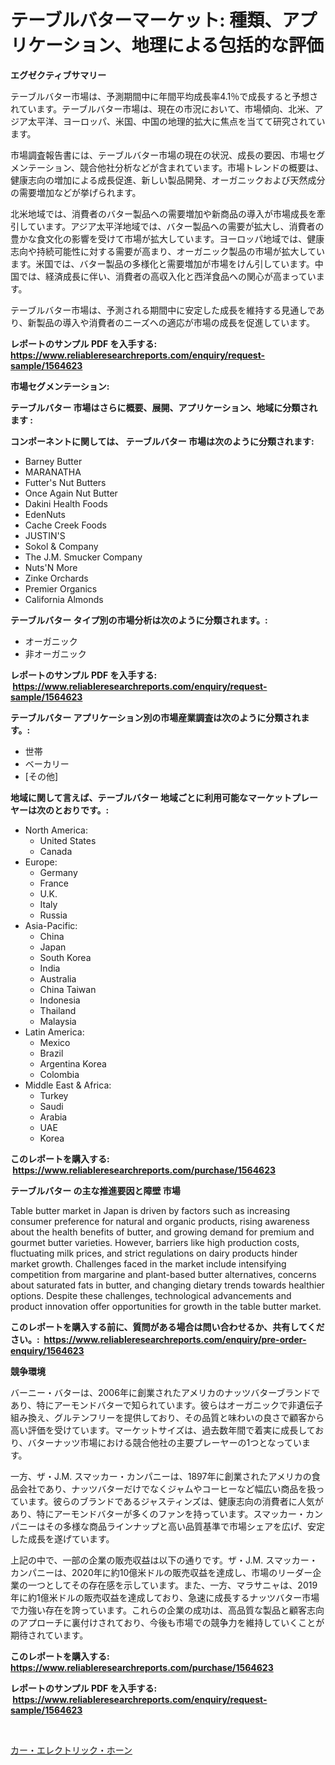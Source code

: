 <p><h1>テーブルバターマーケット: 種類、アプリケーション、地理による包括的な評価</h1></p><p><strong>エグゼクティブサマリー</strong></p>
<p><p>テーブルバター市場は、予測期間中に年間平均成長率4.1％で成長すると予想されています。テーブルバター市場は、現在の市況において、市場傾向、北米、アジア太平洋、ヨーロッパ、米国、中国の地理的拡大に焦点を当てて研究されています。</p><p>市場調査報告書には、テーブルバター市場の現在の状況、成長の要因、市場セグメンテーション、競合他社分析などが含まれています。市場トレンドの概要は、健康志向の増加による成長促進、新しい製品開発、オーガニックおよび天然成分の需要増加などが挙げられます。</p><p>北米地域では、消費者のバター製品への需要増加や新商品の導入が市場成長を牽引しています。アジア太平洋地域では、バター製品への需要が拡大し、消費者の豊かな食文化の影響を受けて市場が拡大しています。ヨーロッパ地域では、健康志向や持続可能性に対する需要が高まり、オーガニック製品の市場が拡大しています。米国では、バター製品の多様化と需要増加が市場をけん引しています。中国では、経済成長に伴い、消費者の高収入化と西洋食品への関心が高まっています。</p><p>テーブルバター市場は、予測される期間中に安定した成長を維持する見通しであり、新製品の導入や消費者のニーズへの適応が市場の成長を促進しています。</p></p>
<p><strong>レポートのサンプル PDF を入手する: <a href="https://www.reliableresearchreports.com/enquiry/request-sample/1564623">https://www.reliableresearchreports.com/enquiry/request-sample/1564623</a></strong></p>
<p><strong>市場セグメンテーション:</strong></p>
<p><strong> テーブルバター 市場はさらに概要、展開、アプリケーション、地域に分類されます :</strong></p>
<p><strong>コンポーネントに関しては、 テーブルバター 市場は次のように分類されます: &nbsp;</strong></p>
<p><ul><li>Barney Butter</li><li>MARANATHA</li><li>Futter's Nut Butters</li><li>Once Again Nut Butter</li><li>Dakini Health Foods</li><li>EdenNuts</li><li>Cache Creek Foods</li><li>JUSTIN'S</li><li>Sokol & Company</li><li>The J.M. Smucker Company</li><li>Nuts'N More</li><li>Zinke Orchards</li><li>Premier Organics</li><li>California Almonds</li></ul></p>
<p><strong> テーブルバター タイプ別の市場分析は次のように分類されます。:</strong></p>
<p><ul><li>オーガニック</li><li>非オーガニック</li></ul></p>
<p><strong>レポートのサンプル PDF を入手する: &nbsp;<a href="https://www.reliableresearchreports.com/enquiry/request-sample/1564623">https://www.reliableresearchreports.com/enquiry/request-sample/1564623</a></strong></p>
<p><strong> テーブルバター アプリケーション別の市場産業調査は次のように分類されます。:</strong></p>
<p><ul><li>世帯</li><li>ベーカリー</li><li>[その他]</li></ul></p>
<p><strong>地域に関して言えば、テーブルバター 地域ごとに利用可能なマーケットプレーヤーは次のとおりです。:</strong></p>
<p><ul>
    <li>
        North America:
        <ul>
            <li>United States</li>
            <li>Canada</li>
        </ul>
    </li>
    <li>
        Europe:
        <ul>
            <li>Germany</li>
            <li>France</li>
            <li>U.K.</li>
            <li>Italy</li>
            <li>Russia</li>
        </ul>
    </li>
    <li>
        Asia-Pacific:
        <ul>
            <li>China</li>
            <li>Japan</li>
            <li>South Korea</li>
            <li>India</li>
            <li>Australia</li>
            <li>China Taiwan</li>
            <li>Indonesia</li>
            <li>Thailand</li>
            <li>Malaysia</li>
        </ul>
    </li>
    <li>
        Latin America:
        <ul>
            <li>Mexico</li>
            <li>Brazil</li>
            <li>Argentina Korea</li>
            <li>Colombia</li>
        </ul>
    </li>
    <li>
        Middle East & Africa:
        <ul>
            <li>Turkey</li>
            <li>Saudi</li>
            <li>Arabia</li>
            <li>UAE</li>
            <li>Korea</li>
        </ul>
    </li>
    </ul></p>
<p><strong>このレポートを購入する: &nbsp;<a href="https://www.reliableresearchreports.com/purchase/1564623">https://www.reliableresearchreports.com/purchase/1564623</a></strong></p>
<p><strong>テーブルバター の主な推進要因と障壁 市場</strong></p>
<p><p>Table butter market in Japan is driven by factors such as increasing consumer preference for natural and organic products, rising awareness about the health benefits of butter, and growing demand for premium and gourmet butter varieties. However, barriers like high production costs, fluctuating milk prices, and strict regulations on dairy products hinder market growth. Challenges faced in the market include intensifying competition from margarine and plant-based butter alternatives, concerns about saturated fats in butter, and changing dietary trends towards healthier options. Despite these challenges, technological advancements and product innovation offer opportunities for growth in the table butter market.</p></p>
<p><strong>このレポートを購入する前に、質問がある場合は問い合わせるか、共有してください。:&nbsp; <a href="https://www.reliableresearchreports.com/enquiry/pre-order-enquiry/1564623">https://www.reliableresearchreports.com/enquiry/pre-order-enquiry/1564623</a></strong></p>
<p><strong>競争環境</strong></p>
<p><p>バーニー・バターは、2006年に創業されたアメリカのナッツバターブランドであり、特にアーモンドバターで知られています。彼らはオーガニックで非遺伝子組み換え、グルテンフリーを提供しており、その品質と味わいの良さで顧客から高い評価を受けています。マーケットサイズは、過去数年間で着実に成長しており、バターナッツ市場における競合他社の主要プレーヤーの1つとなっています。</p><p>一方、ザ・J.M. スマッカー・カンパニーは、1897年に創業されたアメリカの食品会社であり、ナッツバターだけでなくジャムやコーヒーなど幅広い商品を扱っています。彼らのブランドであるジャスティンズは、健康志向の消費者に人気があり、特にアーモンドバターが多くのファンを持っています。スマッカー・カンパニーはその多様な商品ラインナップと高い品質基準で市場シェアを広げ、安定した成長を遂げています。</p><p>上記の中で、一部の企業の販売収益は以下の通りです。ザ・J.M. スマッカー・カンパニーは、2020年に約10億米ドルの販売収益を達成し、市場のリーダー企業の一つとしてその存在感を示しています。また、一方、マラサニャは、2019年に約1億米ドルの販売収益を達成しており、急速に成長するナッツバター市場で力強い存在を誇っています。これらの企業の成功は、高品質な製品と顧客志向のアプローチに裏付けされており、今後も市場での競争力を維持していくことが期待されています。</p></p>
<p><strong>このレポートを購入する: &nbsp; <a href="https://www.reliableresearchreports.com/purchase/1564623">https://www.reliableresearchreports.com/purchase/1564623</a></strong></p>
<p><strong>レポートのサンプル PDF を入手する: &nbsp;<a href="https://www.reliableresearchreports.com/enquiry/request-sample/1564623">https://www.reliableresearchreports.com/enquiry/request-sample/1564623</a></strong><strong></strong></p>
<p>&nbsp;</p>
<p><p><a href="https://github.com/one-cool-chick/Market-Research-Report-List-1/blob/main/29676906538.md">カー・エレクトリック・ホーン</a></p></p>